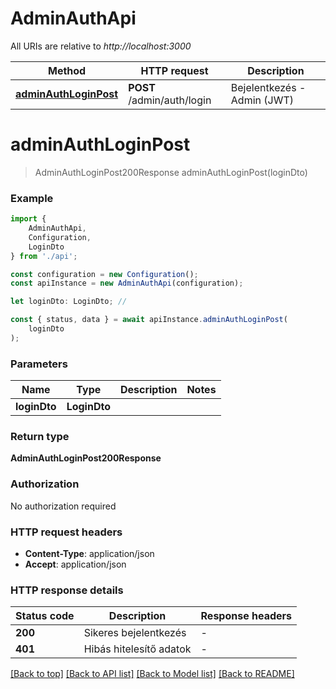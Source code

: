 # AdminAuthApi

All URIs are relative to *http://localhost:3000*

|Method | HTTP request | Description|
|------------- | ------------- | -------------|
|[**adminAuthLoginPost**](#adminauthloginpost) | **POST** /admin/auth/login | Bejelentkezés - Admin (JWT)|

# **adminAuthLoginPost**
> AdminAuthLoginPost200Response adminAuthLoginPost(loginDto)


### Example

```typescript
import {
    AdminAuthApi,
    Configuration,
    LoginDto
} from './api';

const configuration = new Configuration();
const apiInstance = new AdminAuthApi(configuration);

let loginDto: LoginDto; //

const { status, data } = await apiInstance.adminAuthLoginPost(
    loginDto
);
```

### Parameters

|Name | Type | Description  | Notes|
|------------- | ------------- | ------------- | -------------|
| **loginDto** | **LoginDto**|  | |


### Return type

**AdminAuthLoginPost200Response**

### Authorization

No authorization required

### HTTP request headers

 - **Content-Type**: application/json
 - **Accept**: application/json


### HTTP response details
| Status code | Description | Response headers |
|-------------|-------------|------------------|
|**200** | Sikeres bejelentkezés |  -  |
|**401** | Hibás hitelesítő adatok |  -  |

[[Back to top]](#) [[Back to API list]](../README.md#documentation-for-api-endpoints) [[Back to Model list]](../README.md#documentation-for-models) [[Back to README]](../README.md)

